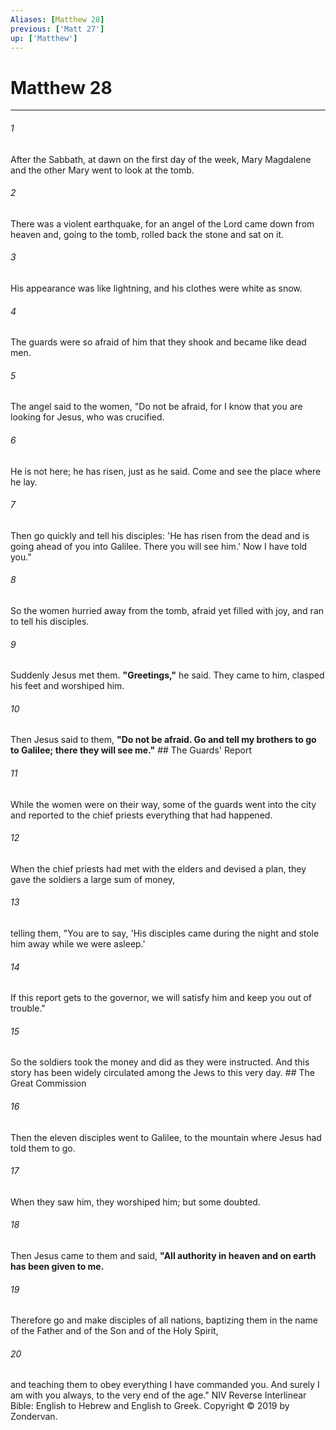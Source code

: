 ```yaml
---
Aliases: [Matthew 28]
previous: ['Matt 27']
up: ['Matthew']
---
```

# Matthew 28

***


###### 1 
After the Sabbath, at dawn on the first day of the week, Mary Magdalene and the other Mary went to look at the tomb. 

###### 2 
There was a violent earthquake, for an angel of the Lord came down from heaven and, going to the tomb, rolled back the stone and sat on it. 

###### 3 
His appearance was like lightning, and his clothes were white as snow. 

###### 4 
The guards were so afraid of him that they shook and became like dead men. 

###### 5 
The angel said to the women, "Do not be afraid, for I know that you are looking for Jesus, who was crucified. 

###### 6 
He is not here; he has risen, just as he said. Come and see the place where he lay. 

###### 7 
Then go quickly and tell his disciples: 'He has risen from the dead and is going ahead of you into Galilee. There you will see him.' Now I have told you." 

###### 8 
So the women hurried away from the tomb, afraid yet filled with joy, and ran to tell his disciples. 

###### 9 
Suddenly Jesus met them. **"Greetings,"** he said. They came to him, clasped his feet and worshiped him. 

###### 10 
Then Jesus said to them, **"Do not be afraid. Go and tell my brothers to go to Galilee; there they will see me."** ## The Guards' Report 

###### 11 
While the women were on their way, some of the guards went into the city and reported to the chief priests everything that had happened. 

###### 12 
When the chief priests had met with the elders and devised a plan, they gave the soldiers a large sum of money, 

###### 13 
telling them, "You are to say, 'His disciples came during the night and stole him away while we were asleep.' 

###### 14 
If this report gets to the governor, we will satisfy him and keep you out of trouble." 

###### 15 
So the soldiers took the money and did as they were instructed. And this story has been widely circulated among the Jews to this very day. ## The Great Commission 

###### 16 
Then the eleven disciples went to Galilee, to the mountain where Jesus had told them to go. 

###### 17 
When they saw him, they worshiped him; but some doubted. 

###### 18 
Then Jesus came to them and said, **"All authority in heaven and on earth has been given to me.** 

###### 19 
Therefore go and make disciples of all nations, baptizing them in the name of the Father and of the Son and of the Holy Spirit, 

###### 20 
and teaching them to obey everything I have commanded you. And surely I am with you always, to the very end of the age." NIV Reverse Interlinear Bible: English to Hebrew and English to Greek. Copyright © 2019 by Zondervan.
